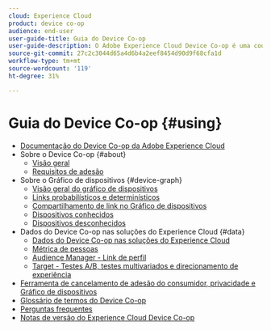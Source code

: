```yaml
---
cloud: Experience Cloud
product: device co-op
audience: end-user
user-guide-title: Guia do Device Co-op
user-guide-description: O Adobe Experience Cloud Device Co-op é uma cooperativa digital onde os clientes participantes compartilham informações sobre links de dispositivos. Essas informações ajudam a entregar experiências valiosas e consistentes entre os dispositivos aos clientes.
source-git-commit: 27c2c3044d65a4d6b4a2eef8454d90d9f68cfa1d
workflow-type: tm+mt
source-wordcount: '119'
ht-degree: 31%

---
```



# Guia do Device Co-op {#using}

+ [Documentação do Device Co-op da Adobe Experience Cloud](home.md)
+ Sobre o Device Co-op {#about}
   + [Visão geral](about/overview.md)
   + [Requisitos de adesão](about/requirements.md)
+ Sobre o Gráfico de dispositivos {#device-graph}
   + [Visão geral do gráfico de dispositivos](processes/device-graph-overview.md)
   + [Links probabilísticos e determinísticos](processes/links.md)
   + [Compartilhamento de link no Gráfico de dispositivos](processes/link-sharing.md)
   + [Dispositivos conhecidos](processes/known-device.md)
   + [Dispositivos desconhecidos](processes/unknown-device.md)
+ Dados do Device Co-op nas soluções do Experience Cloud {#data}
   + [Dados do Device Co-op nas soluções do Experience Cloud](other-solutions/other-solutions.md)
   + [Métrica de pessoas](other-solutions/people.md)
   + [Audience Manager - Link de perfil](other-solutions/proflie-link.md)
   + [Target - Testes A/B, testes multivariados e direcionamento de experiência](other-solutions/target.md)
+ [Ferramenta de cancelamento de adesão do consumidor, privacidade e Gráfico de dispositivos](privacy.md)
+ [Glossário de termos do Device Co-op](glossary.md)
+ [Perguntas frequentes](faq.md)
+ [Notas de versão do Experience Cloud Device Co-op](release-notes.md)
